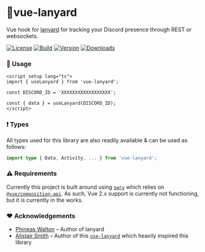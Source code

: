 # 🧩vue-lanyard

Vue hook for [lanyard](https://github.com/Phineas/lanyard/) for tracking your Discord presence through REST or websockets.

[![License](https://img.shields.io/badge/-MIT-f56565.svg?longCache=true&style=for-the-badge)](https://github.com/nurodev/vue-lanyard/blob/main/LICENSE)
[![Build](https://img.shields.io/github/workflow/status/nurodev/vue-lanyard/Build?label=%20&logo=github&logoColor=white&style=for-the-badge)](https://github.com/nurodev/vue-lanyard/actions?query=workflow%3A%22%F0%9F%94%A8+Build%22)
[![Version](https://img.shields.io/npm/v/vue-lanyard?label=%20&style=for-the-badge)](https://www.npmjs.com/package/vue-lanyard)
[![Downloads](https://img.shields.io/npm/dm/vue-lanyard?label=%20&logo=Docusign&logoColor=white&style=for-the-badge)](https://www.npmjs.com/package/vue-lanyard)

### 🦄 Usage

```vue
<script setup lang="ts">
import { useLanyard } from 'vue-lanyard';
					
const DISCORD_ID = 'XXXXXXXXXXXXXXXXXX';

const { data } = useLanyard(DISCORD_ID);
</script>
```

### ❗ Types

All types used for this library are also readily available & can be used as follows:

```typescript
import type { Data, Activity, ... } from 'vue-lanyard';
```

### ⚠️ Requirements

Currently this project is built around using [`swrv`](https://docs-swrv.netlify.app/) which relies on [`@vue/composition-api`](https://github.com/vuejs/composition-api). As such, Vue 2.x support is currently not functioning, but it is currently in the works.

### ❤️ Acknowledgements

 - [Phineas Walton](https://github.com/Phineas/) – Author of lanyard
 - [Alistair Smith](https://github.com/alii/) – Author of this [`use-lanyard`](https://github.com/alii/use-lanyard) which heavily inspired this library
